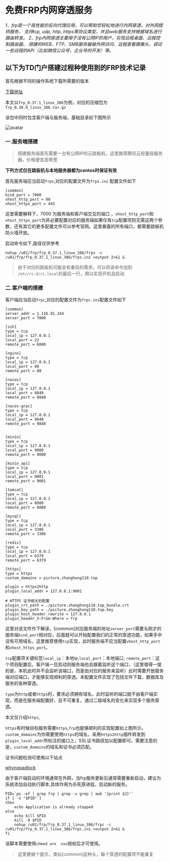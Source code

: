 # 免费FRP内网穿透服务

*1、frp是一个高性能的反向代理应用，可以帮助您轻松地进行内网穿透，对外网提供服务， 支持tcp, udp, http, https等协议类型，并且web服务支持根据域名进行路由转发。*
*2、frp内网穿透主要用于没有公网IP的用户，实现远程桌面、远程控制路由器、 搭建的WEB、FTP、SMB服务器被外网访问、远程查看摄像头、调试一些远程的API（比如微信公众号，企业号的开发）等。*



## 以下为TD门户搭建过程种使用到的FRP技术记录



首先根据不同的操作系统下载所需要的版本

[下载地址](https://github.com/fatedier/frp/releases)

本文以`frp_0.37.1_linux_386`为例，对应的压缩包为`frp_0.38.0_linux_386.tar.gz`

该包中同时包含客户端与服务端，基础目录如下图所示



![avatar](https://picture.zhanghong110.top/docsify/16390328581787.png)

### 一.服务端搭建



> 搭建服务端首先需要一台有公网IP的云跳板机，这里推荐腾讯云轻量级服务器，价格便宜高带宽



**下列方式仅在跳板机与本地服务器都为centos时保证有效**

首先服务端应当启动`frps`,对应的配置文件为`frps.ini` 配置文件如下

```
[common]
bind_port = 7000
vhost_http_port = 80
vhost_https_port = 443
```

这里需要解释下，7000 为服务端和客户端交互的端口 ，`vhost_http_port`和`vhost_https_port`为非必要配置对应的服务端如果仅有`tcp`配置项则无需这两个参数，还有其它的更多配置文件可以参考官网。这里暴露的所有端口，都需要跳板机防火墙开放。

启动命令如下,路径仅供参考

```
nohup /u01/frp/frp_0.37.1_linux_386/frps -c /u01/frp/frp_0.37.1_linux_386/frps.ini >output 2>&1 &
```

> 由于对应的跳板机可能会有重启的需求，可以将该命令加到 `/etc/rc.d/rc.local`的最后一行，用以实现开机自启动



### 二.客户端的搭建

客户端应当启动`frpc`,对应的配置文件为`frpc.ini`配置文件如下

```
[common]
server_addr = 1.116.91.244
server_port = 7000

[ssh]
type = tcp
local_ip = 127.0.0.1
local_port = 22
remote_port = 6000

[nginx]
type = tcp
local_ip = 127.0.0.1
local_port = 80
remote_port = 80

[nacos]
type = tcp
local_ip = 127.0.0.1
local_port = 8848
remote_port = 8848

[nacos-grpc]
type = tcp
local_ip = 127.0.0.1
local_port = 9848
remote_port = 9848


[minio]
type = tcp
local_ip = 127.0.0.1
local_port = 9000
remote_port = 9000

[minio_api]
type = tcp
local_ip = 127.0.0.1
local_port = 9001
remote_port = 9001

[tomcat]
type = tcp
local_ip = 127.0.0.1
local_port = 8080
remote_port = 8080

[mysql]
type = tcp
local_ip = 127.0.0.1
local_port = 3306
remote_port = 3306

[redis]
type = tcp
local_ip = 127.0.0.1
local_port = 6379
remote_port = 6379

[https]
type = https
custom_domains = picture.zhanghong110.top

plugin = https2http
plugin_local_addr = 127.0.0.1:9001

# HTTPS 证书相关的配置
plugin_crt_path = ./picture.zhanghong110.top_bundle.crt
plugin_key_path = ./picture.zhanghong110.top.key
plugin_host_header_rewrite = 127.0.0.1
plugin_header_X-From-Where = frp

```

这里对该文件作下解读，[common]对应服务端的地址`server_port`需要与刚才的服务端`bind_port`相对应，后面就可以开始配置我们的正常的穿透功能，如果手中没有可用域名，这里推荐使用`tcp`实现，此时服务端不应当配置`vhost_http_port`和`vhost_https_port`。

`tcp`配置项关键标签`local_ip`：本地ip,`local_port`：本地端口, `remote_port`：这个项目配置后，客户端一旦启动则服务端也会跟着监听这个端口，（这里值得一提的是，本机此时并不会监听该端口，而是由对应的服务来监听）此时需要开放服务端对应端口，才能够实现顺利的穿透。本配置文件实现了包括文件下载，数据库及服务的各种穿透。



`type`为`http`或者`https`时，要求必须拥有域名，此时监听的端口就不由客户端实现，而是在服务端配置好，且不可重复，通过二级域名的变化来实现多个服务穿透。

本文仅介绍`https`,

`https`有时候目标服务需要`https`,`frp`也能够顺利的实现配置如上图所示。`custom_domains`为你需要使用`https`的域名，采用`https2http`插件转发到`plugin_local_addr`所标注的接口上，SSL证书路径加以配置即可。需要注意的是，`custom_domains`的域名和证书必须匹配。

证书问题检测可使用以下站点

[whynopadlock](https://www.whynopadlock.com/)



由于客户端启动的环境通常在外网，当frp服务更新后通常需要重新启动，建议为系统添加自动执行脚本,具体作用为杀死原进程，启动新的服务。

```
PID=`ps -ef | grep frp | grep -v grep | awk '{print $2}'`
if [ -z "$PID" ]
then
    echo Application is already stopped
else
    echo kill $PID
    kill -9 $PID
    nohup /u01/frp/frp_0.37.1_linux_386/frpc -c /u01/frp/frp_0.37.1_linux_386/frpc.ini >output 2>&1 &
fi
```

该脚本需要使用`chmod u+x  xxx`授权后才可使用。



> 这里要做个提示，类似[common]这种头，每个穿透的配置项不能重复